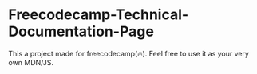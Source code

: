# Freecodecamp-Technical-Documentation-Page
This a project made for freecodecamp(🔥). Feel free to use it as your very own MDN/JS.
